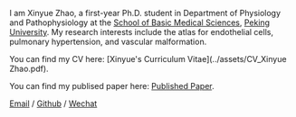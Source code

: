 I am Xinyue Zhao, a first-year Ph.D. student in Department of Physiology and Pathophysiology at the [School of Basic Medical Sciences](https://sbms.bjmu.edu.cn/), [Peking University](https://www.pku.edu.cn/). My research interests include the atlas for endothelial cells, pulmonary hypertension, and vascular malformation.

You can find my CV here: [Xinyue's Curriculum Vitae](../assets/CV_Xinyue Zhao.pdf).

You can find my publised paper here: [Published Paper]().

[Email](2511110035@stu.pku.edu.cn) / [Github](https://github.com/2511110035) / [Wechat](../images/wechat.jpg) 
